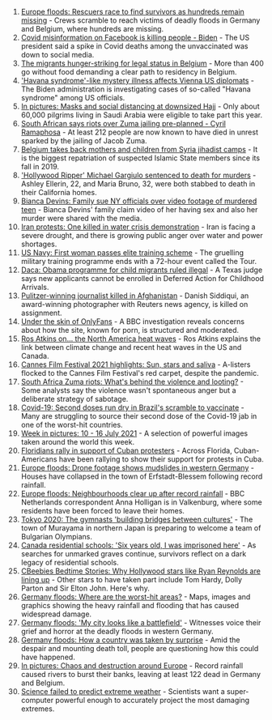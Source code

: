 1. [Europe floods: Rescuers race to find survivors as hundreds remain missing](https://www.bbc.co.uk/news/world-europe-57871308) - Crews scramble to reach victims of deadly floods in Germany and Belgium, where hundreds are missing.
2. [Covid misinformation on Facebook is killing people - Biden](https://www.bbc.co.uk/news/world-us-canada-57870778) - The US president said a spike in Covid deaths among the unvaccinated was down to social media.
3. [The migrants hunger-striking for legal status in Belgium](https://www.bbc.co.uk/news/world-europe-57867823) - More than 400 go without food demanding a clear path to residency in Belgium.
4. ['Havana syndrome'-like mystery illness affects Vienna US diplomats](https://www.bbc.co.uk/news/world-europe-57875322) - The Biden administration is investigating cases of so-called "Havana syndrome" among US officials.
5. [In pictures: Masks and social distancing at downsized Hajj](https://www.bbc.co.uk/news/world-middle-east-57875572) - Only about 60,000 pilgrims living in Saudi Arabia were eligible to take part this year.
6. [South African says riots over Zuma jailing pre-planned - Cyril Ramaphosa](https://www.bbc.co.uk/news/world-africa-57863558) - At least 212 people are now known to have died in unrest sparked by the jailing of Jacob Zuma.
7. [Belgium takes back mothers and children from Syria jihadist camps](https://www.bbc.co.uk/news/world-europe-57870808) - It is the biggest repatriation of suspected Islamic State members since its fall in 2019.
8. ['Hollywood Ripper' Michael Gargiulo sentenced to death for murders](https://www.bbc.co.uk/news/world-us-canada-57871320) - Ashley Ellerin, 22, and Maria Bruno, 32, were both stabbed to death in their California homes.
9. [Bianca Devins: Family sue NY officials over video footage of murdered teen](https://www.bbc.co.uk/news/world-us-canada-57867813) - Bianca Devins' family claim video of her having sex and also her murder were shared with the media.
10. [Iran protests: One killed in water crisis demonstration](https://www.bbc.co.uk/news/world-middle-east-57873405) - Iran is facing a severe drought, and there is growing public anger over water and power shortages.
11. [US Navy: First woman passes elite training scheme](https://www.bbc.co.uk/news/world-us-canada-57865913) - The gruelling military training programme ends with a 72-hour event called the Tour.
12. [Daca: Obama programme for child migrants ruled illegal](https://www.bbc.co.uk/news/world-us-canada-57871370) - A Texas judge says new applicants cannot be enrolled in Deferred Action for Childhood Arrivals.
13. [Pulitzer-winning journalist killed in Afghanistan](https://www.bbc.co.uk/news/world-asia-india-57859652) - Danish Siddiqui, an award-winning photographer with Reuters news agency, is killed on assignment.
14. [Under the skin of OnlyFans](https://www.bbc.co.uk/news/uk-57269939) - A BBC investigation reveals concerns about how the site, known for porn, is structured and moderated.
15. [Ros Atkins on… the North America heat waves](https://www.bbc.co.uk/news/world-57868135) - Ros Atkins explains the link between climate change and recent heat waves in the US and Canada.
16. [Cannes Film Festival 2021 highlights: Sun, stars and saliva](https://www.bbc.co.uk/news/entertainment-arts-57864015) - A-listers flocked to the Cannes Film Festival's red carpet, despite the pandemic.
17. [South Africa Zuma riots: What's behind the violence and looting?](https://www.bbc.co.uk/news/world-africa-57860998) - Some analysts say the violence wasn't spontaneous anger but a deliberate strategy of sabotage.
18. [Covid-19: Second doses run dry in Brazil's scramble to vaccinate](https://www.bbc.co.uk/news/world-latin-america-57819263) - Many are struggling to source their second dose of the Covid-19 jab in one of the worst-hit countries.
19. [Week in pictures: 10 - 16 July 2021](https://www.bbc.co.uk/news/in-pictures-57853779) - A selection of powerful images taken around the world this week.
20. [Floridians rally in support of Cuban protesters](https://www.bbc.co.uk/news/world-us-canada-57869119) - Across Florida, Cuban-Americans have been rallying to show their support for protests in Cuba.
21. [Europe floods: Drone footage shows mudslides in western Germany](https://www.bbc.co.uk/news/world-europe-57860249) - Houses have collapsed in the town of Erfstadt-Blessem following record rainfall.
22. [Europe floods: Neighbourhoods clear up after record rainfall](https://www.bbc.co.uk/news/world-europe-57861384) - BBC Netherlands correspondent Anna Holligan is in Valkenburg, where some residents have been forced to leave their homes.
23. [Tokyo 2020: The gymnasts 'building bridges between cultures'](https://www.bbc.co.uk/news/world-asia-57839224) - The town of Murayama in northern Japan is preparing to welcome a team of Bulgarian Olympians.
24. [Canada residential schools: 'Six years old, I was imprisoned here'](https://www.bbc.co.uk/news/world-us-canada-57840797) - As searches for unmarked graves continue, survivors reflect on a dark legacy of residential schools.
25. [CBeebies Bedtime Stories: Why Hollywood stars like Ryan Reynolds are lining up](https://www.bbc.co.uk/news/entertainment-arts-57827931) - Other stars to have taken part include Tom Hardy, Dolly Parton and Sir Elton John. Here's why.
26. [Germany floods: Where are the worst-hit areas?](https://www.bbc.co.uk/news/world-europe-57862894) - Maps, images and graphics showing the heavy rainfall and flooding that has caused widespread damage.
27. [Germany floods: 'My city looks like a battlefield'](https://www.bbc.co.uk/news/world-europe-57862570) - Witnesses voice their grief and horror at the deadly floods in western Germany.
28. [Germany floods: How a country was taken by surprise](https://www.bbc.co.uk/news/world-europe-57867773) - Amid the despair and mounting death toll, people are questioning how this could have happened.
29. [In pictures: Chaos and destruction around Europe](https://www.bbc.co.uk/news/world-europe-57858826) - Record rainfall caused rivers to burst their banks, leaving at least 122 dead in Germany and Belgium.
30. [Science failed to predict extreme weather](https://www.bbc.co.uk/news/science-environment-57863205) - Scientists want a super-computer powerful enough to accurately project the most damaging extremes.
